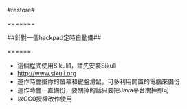 #restore#

=======


##針對一個hackpad定時自動備##

======


+ 這個程式使用Sikuli1，請先安裝Sikuli
+ http://www.sikuli.org
+ 運作時會搶你的螢幕和鍵盤滑鼠，可多利用閒置的電腦來備份
+ 運作時會一直備份，要關掉的話只要把Java平台關掉即可
+ 以CC0授權改作使用
